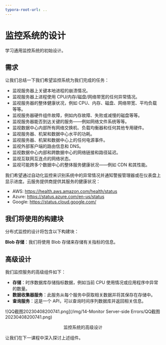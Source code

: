 ```yaml
---
typora-root-url: ..
---
```


# 监控系统的设计
学习通用监控系统的初始设计。

## 需求
让我们总结一下我们希望监控系统为我们完成的任务：

- 监视服务器上关键本地进程的崩溃情况。
- 监视服务器上进程使用 CPU/内存/磁盘/网络带宽的任何异常情况。
- 监视服务器的整体健康状况，例如 CPU、内存、磁盘、网络带宽、平均负载等等。
- 监视服务器硬件组件故障，例如内存故障、失败或减慢的磁盘等等。
- 监视服务器能否到达关键的服务——例如网络文件系统等等。
- 监视数据中心内部所有网络交换机、负载均衡器和任何其他专用硬件。
- 监视服务器、机架和数据中心水平的功耗。
- 监视服务器、机架和数据中心上的任何电源事件。
- 监视外部客户端的路由信息和 DNS。
- 监视数据中心内部和跨数据中心的网络链接和路径延迟。
- 监视互联网互连点的网络状态。
- 监视可能跨多个数据中心的整体服务健康状况——例如 CDN 和其性能。

我们希望通过自动化监控来识别系统中的异常情况并通知警报管理器或在仪表盘上显示进度。云服务提供商提供其服务的健康状况：

- AWS: https://health.aws.amazon.com/health/status
- Azure: https://status.azure.com/en-us/status
- Google: https://status.cloud.google.com/

## 我们将使用的构建块
分布式监控的设计将包含以下构建块：

**Blob 存储**：我们将使用 Blob 存储来存储有关指标的信息。

## 高级设计
我们监控服务的高级组件如下：

- **存储**：时序数据库存储指标数据，例如当前 CPU 使用情况或应用程序中异常的数量。
- **数据收集器服务**：此服务从每个服务中获取相关数据并将其保存在存储中。
- **查询服务**：这是一个 API，可以查询时间序列数据库并返回相关信息。

![QQ截图20230408200741.png](/img/14-Monitor Server-side Errors/QQ截图20230408200741.png)

<center>监控系统的高级设计</center>

让我们在下一课程中深入探讨上述组件。